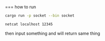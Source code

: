=== how to run

```bash
cargo run -p socket --bin socket
```

```bash
netcat localhost 12345
```

then input something and will return same thing
